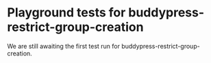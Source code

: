 # Playground tests for buddypress-restrict-group-creation
We are still awaiting the first test run for buddypress-restrict-group-creation.
